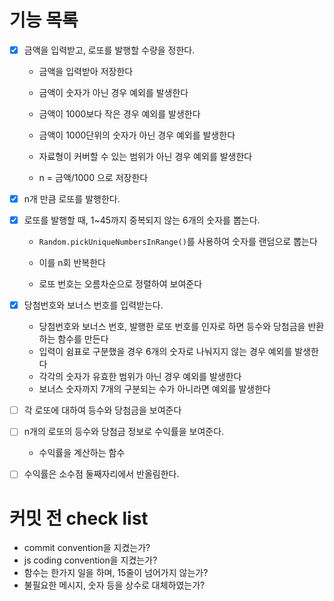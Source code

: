 # 기능 목록

- [x] 금액을 입력받고, 로또를 발행할 수량을 정한다.

  - 금액을 입력받아 저장한다
  - 금액이 숫자가 아닌 경우 예외를 발생한다

  - 금액이 1000보다 작은 경우 예외를 발생한다

  - 금액이 1000단위의 숫자가 아닌 경우 예외를 발생한다

  - 자료형이 커버할 수 있는 범위가 아닌 경우 예외를 발생한다

  - n = 금액/1000 으로 저장한다
- [x] n개 만큼 로또를 발행한다.
- [x] 로또를 발행할 때, 1~45까지 중복되지 않는 6개의 숫자를 뽑는다.

  - `Random.pickUniqueNumbersInRange()`를 사용하여 숫자를 랜덤으로 뽑는다

  - 이를 n회 반복한다

  - 로또 번호는 오름차순으로 정렬하여 보여준다
- [x] 당첨번호와 보너스 번호를 입력받는다.

  - 당첨번호와 보너스 번호, 발행한 로또 번호를 인자로 하면 등수와 당첨금을 반환하는 함수를 만든다
  - 입력이 쉼표로 구분했을 경우 6개의 숫자로 나눠지지 않는 경우 예외를 발생한다
  - 각각의 숫자가 유효한 범위가 아닌 경우 예외를 발생한다
  - 보너스 숫자까지 7개의 구분되는 수가 아니라면 예외를 발생한다
- [ ] 각 로또에 대하여 등수와 당첨금을 보여준다
- [ ] n개의 로또의 등수와 당첨금 정보로 수익률을 보여준다.

  - 수익률을 계산하는 함수
- [ ] 수익률은 소수점 둘째자리에서 반올림한다.



# 커밋 전 check list

- commit convention을 지켰는가?
- js coding convention을 지켰는가?
- 함수는 한가지 일을 하며, 15줄이 넘어가지 않는가?
- 불필요한 메시지, 숫자 등을 상수로 대체하였는가?
